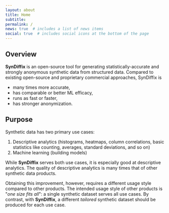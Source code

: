 ```yaml
---
layout: about
title: Home
subtitle:
permalink: /
news: true  # includes a list of news items
social: true  # includes social icons at the bottom of the page
---
```


## Overview

**SynDiffix** is an open-source tool for generating statistically-accurate and strongly anonymous synthetic data from structured data. Compared to existing open-source and proprietary commercial approaches, SynDiffix is

- many times more accurate,
- has comparable or better ML efficacy,
- runs as fast or faster,
- has stronger anonymization.

## Purpose

Synthetic data has two primary use cases:

1. Descriptive analytics (histograms, heatmaps, column correlations, basic statistics like counting, averages, standard deviations, and so on)
2. Machine learning (building models)

While **SynDiffix** serves both use cases, it is especially good at descriptive analytics. The quality of descriptive analytics is many times that of other synthetic data products.

Obtaining this improvement, however, requires a different usage style compared to other products. The intended usage style of other products is "*one size fits all*": a single synthetic dataset serves all use cases. By contrast, with **SynDiffix**, a different *tailored* synthetic dataset should be produced for each use case.
